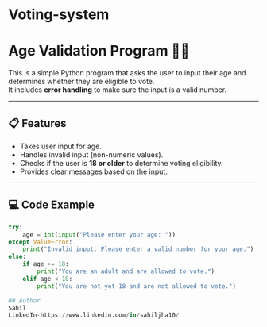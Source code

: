# Voting-system


# Age Validation Program 🧑‍💻

This is a simple Python program that asks the user to input their age and determines whether they are eligible to vote.  
It includes **error handling** to make sure the input is a valid number.

---

## 📋 Features
- Takes user input for age.
- Handles invalid input (non-numeric values).
- Checks if the user is **18 or older** to determine voting eligibility.
- Provides clear messages based on the input.

---

## 💻 Code Example

```python
try:
    age = int(input("Please enter your age: "))
except ValueError:
    print("Invalid input. Please enter a valid number for your age.")
else:
    if age >= 18:
        print("You are an adult and are allowed to vote.")
    elif age < 18:
        print("You are not yet 18 and are not allowed to vote.")

## Author
Sahil
LinkedIn-https://www.linkedin.com/in/sahiljha10/
